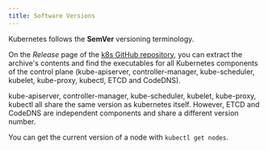 ```yaml
---
title: Software Versions
---
```


Kubernetes follows the **SemVer** versioning terminology.

On the _Release_ page of the [k8s GitHub repository](https://github.com/kubernetes/kubernetes), you can extract the 
archive's contents and find the executables for all Kubernetes components of the control plane (kube-apiserver, 
controller-manager, kube-scheduler, kubelet, kube-proxy, kubectl, ETCD and CodeDNS). 

kube-apiserver, controller-manager, kube-scheduler, kubelet, kube-proxy, kubectl all share the same version as 
kubernetes itself. However, ETCD and CodeDNS are independent components and share a different version number.

You can get the current version of a node with `kubectl get nodes`.
